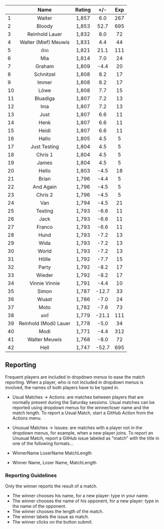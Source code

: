 | |Name|Rating|+/-|Exp|
|-|:--:|:----:|:-:|:-:|
|1|Walter|1,857|6.0|267|
|2|Bloody|1,853|52.7|695|
|3|Reinhold Lauer|1,832|8.0|72|
|4|Walter (Mief) Meuwis|1,831|4.4|44|
|5|ปกถ|1,821|21.1|111|
|6|Mia|1,814|7.0|24|
|7|Graham|1,809|-4.4|20|
|8|Schnitzel|1,808|8.2|17|
|9|Immer|1,808|8.2|17|
|10|Löwe|1,808|7.7|15|
|11|Bluadiga|1,807|7.2|13|
|12|Ima|1,807|7.2|13|
|13|Just|1,807|6.6|11|
|14|Henk|1,807|6.6|11|
|15|Heidi|1,807|6.6|11|
|16|Hallo|1,805|4.5|5|
|17|Just Testing|1,804|4.5|5|
|18|Chris 1|1,804|4.5|5|
|19|James|1,804|4.5|5|
|20|Hello|1,803|-4.5|18|
|21|Brian|1,796|-4.4|5|
|22|And Again|1,796|-4.5|5|
|23|Chris 2|1,796|-4.5|5|
|24|Van|1,794|-4.5|21|
|25|Testing|1,793|-6.6|11|
|26|Jack|1,793|-6.6|11|
|27|Franco|1,793|-6.6|11|
|28|Hund|1,793|-7.2|13|
|29|Wida|1,793|-7.2|13|
|30|World|1,793|-7.2|13|
|31|Hölle|1,792|-7.7|15|
|32|Party|1,792|-8.2|17|
|33|Wieder|1,792|-8.2|17|
|34|Vinnie Vinnie|1,791|-4.4|10|
|35|Simon|1,787|-12.7|33|
|36|Wuast|1,786|-7.0|24|
|37|Moto|1,782|-7.6|73|
|38|มยยั|1,779|-21.1|111|
|39|Reinhold (Modi) Lauer|1,778|-5.0|34|
|40|Modi|1,771|-4.4|312|
|41|Walter Meuwis|1,768|-8.0|72|
|42|Hell|1,747|-52.7|695|

 

## Reporting

Frequent players are included in dropdown menus to ease the match reporting.
When a player, who is not included in dropdown menus is involved, the names of both players have to be typed in.

- Usual Matches -> Actions:  are matches between players that are normally present during the Saturday sessions.
Usual matches can be reported using dropdown menus for the winner/loser name and the match length.
To report a Usual Match, start a GitHub Action from the Actions menu.
- Unusual Matches -> Issues:  are matches with a player not in the dropdown menus, for example, when a new player joins.
To report an Unusual Match, report a GitHub issue labeled as "match" with the title in one of the following formats...

- WinnerName LoserName MatchLength
- Winner Name, Loser Name, MatchLength

### Reporting Guidelines

Only the winner reports the result of a match.

- The winner chooses his name, for a new player: type in your name.
- The winner chooses the name of his opponent, for a new player: type in the name of the opponent.
- The winner chooses the length of the match.
- The winner labels the issue as match.
- The winner clicks on the button submit.
